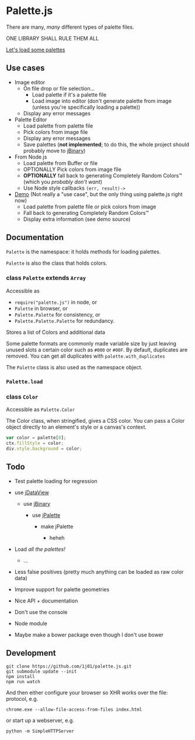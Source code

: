 
# Palette.js

There are many, *many* different types of palette files.

ONE LIBRARY SHALL RULE THEM ALL

[Let's load some palettes](https://1j01.github.io/palette.js/test)



## Use cases

* Image editor
	* On file drop or file selection...
		* Load palette if it's a palette file
		* Load image into editor (don't generate palette from image (unless you're specifically loading a palette))
	* Display any error messages
* Palette Editor
	* Load palette from palette file
	* Pick colors from image file
	* Display any error messages
	* Save palettes
	  (**not implemented**;
	  to do this, the whole project should probably move to
	  [jBinary](https://github.com/jDataView/jBinary))
* From Node.js
	* Load palette from Buffer or file
	* OPTIONALLY Pick colors from image file
	* **OPTIONALLY** fall back to generating Completely Random Colors™ (which you *probably don't want*)
	* Use Node style callbacks `(err, result)->`
* [Demo](https://1j01.github.io/palette.js/test)
  (Not really a "use case", but the only thing using palette.js right now)
	* Load palette from palette file or pick colors from image
	* Fall back to generating Completely Random Colors™
	* Display extra information (see demo source)





## Documentation

`Palette` is the namespace: it holds methods for loading palettes.

`Palette` is also the class that holds colors.


### class `Palette` extends `Array`

Accessible as
* `require("palette.js")` in node, or
* `Palette` in browser, or
* `Palette.Palette` for consistency, or
* `Palette.Palette.Palette` for redundancy.


Stores a list of Colors and additional data

Some palette formats are commonly made variable size by just leaving unused slots a certain color
such as `#000` or `#00F`.
By default, duplicates are removed.
You can get all duplicates with `palette.with_duplicates`



The `Palette` class is also used as the namespace object.

### `Palette.load`



### class `Color`

Accessible as `Palette.Color`


The Color class, when stringified, gives a CSS color.
You can pass a Color object directly to an element's style or a canvas's context.

```javascript
var color = palette[0];
ctx.fillStyle = color;
div.style.background = color;
```




## Todo


* Test palette loading for regression

* use [jDataView](https://github.com/jDataView/jDataView)
	
	* use [jBinary](https://github.com/jDataView/jBinary)

		* use [jPalette](https://github.com/1j01/jPalette)
		
			* make jPalette
			
				* heheh


* Load *all the palettes!*
	* ...


* Less false positives
  (pretty much anything can be loaded as raw color data)


* Improve support for palette geometries


* Nice API + documentation


* Don't use the console


* Node module


* Maybe make a bower package even though I don't use bower


## Development

	git clone https://github.com/1j01/palette.js.git
	git submodule update --init
	npm install
	npm run watch

And then either configure your browser so XHR works over the file: protocol, e.g.

	chrome.exe --allow-file-access-from-files index.html

or start up a webserver, e.g.

	python -m SimpleHTTPServer



